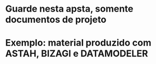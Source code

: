 # Guarde nesta apsta, somente documentos de projeto
# Exemplo: material produzido com ASTAH, BIZAGI e DATAMODELER
